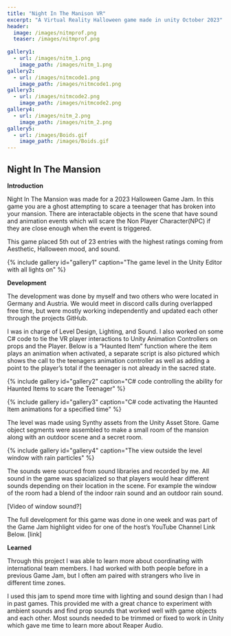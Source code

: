 ```yaml
---
title: "Night In The Manison VR"
excerpt: "A Virtual Reality Halloween game made in unity October 2023"
header:
  image: /images/nitmprof.png
  teaser: /images/nitmprof.png
  
gallery1:
  - url: /images/nitm_1.png
    image_path: /images/nitm_1.png
gallery2:
  - url: /images/nitmcode1.png
    image_path: /images/nitmcode1.png
gallery3:
  - url: /images/nitmcode2.png
    image_path: /images/nitmcode2.png
gallery4:
  - url: /images/nitm_2.png
    image_path: /images/nitm_2.png
gallery5:
  - url: /images/Boids.gif
    image_path: /images/Boids.gif
---
```

## Night In The Mansion

**Introduction**

Night In The Mansion was made for a 2023 Halloween Game Jam. In this game you are a ghost attempting to scare a teenager that has broken into your mansion. There are interactable objects in the scene that have sound and animation events which will scare the Non Player Character(NPC) if they are close enough when the event is triggered.

This game placed 5th out of 23 entries with the highest ratings coming from Aesthetic, Halloween mood, and sound.

{% include gallery id="gallery1" caption="The game level in the Unity Editor with all lights on" %}

**Development**

The development was done by myself and two others who were located in Germany and Austria. We would meet in discord calls during overlapped free time, but were mostly working independently and updated each other through the projects GitHub.

I was in charge of Level Design, Lighting, and Sound. I also worked on some C# code to tie the VR player interactions to Unity Animation Controllers on props and the Player. Below is a “Haunted Item” function where the item plays an animation when activated, a separate script is also pictured which shows the call to the teenagers animation controller as well as adding a point to the player’s total if the teenager is not already in the sacred state.

{% include gallery id="gallery2" caption="C# code controlling the ability for Haunted Items to scare the Teenager" %}

{% include gallery id="gallery3" caption="C# code activating the Haunted Item animations for a specified time" %}


The level was made using Synthy assets from the Unity Asset Store. Game object segments were assembled to make a small room of the mansion along with an outdoor scene and a secret room.

{% include gallery id="gallery4" caption="The view outside the level window with rain particles" %}

The sounds were sourced from sound libraries and recorded by me. All sound in the game was spacialized so that players would hear different sounds depending on their location in the scene. For example the window of the room had a blend of the indoor rain sound and an outdoor rain sound.

[Video of window sound?]

The full development for this game was done in one week and was part of the Game Jam highlight video for one of the host’s YouTube Channel Link Below.
[link]

 **Learned**

Through this project I was able to learn more about coordinating with international team members. I had worked with both people before in a previous Game Jam, but I often am paired with strangers who live in different time zones. 

I used this jam to spend more time with lighting and sound design than I had in past games. This provided me with a great chance to experiment with ambient sounds and find prop sounds that worked well with game objects and each other. Most sounds needed to be trimmed or fixed to work in Unity which gave me time to learn more about Reaper Audio.
